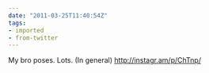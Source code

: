 ```yaml
---
date: "2011-03-25T11:40:54Z"
tags:
- imported
- from-twitter
---
```

My bro poses. Lots. \(In general\) http://instagr.am/p/ChTnp/
